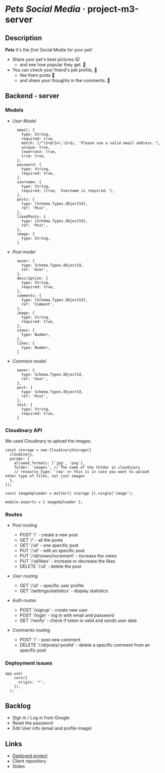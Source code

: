 # *Pets Social Media* · project-m3-server

## Description
**Pets** it's the *first* Social Media for your pet!
- Share your pet's best pictures :cat:
  - and see how popular they get. :parrot:
- You can check your friend's pet profile, :dog:
  - like them posts 🐑
  - and share your thoughts in the comments. 🐠

## Backend - server
### Models

- *User Model*
  ```
    email: {
      type: String,
      required: true,
      match: [/^\S+@\S+\.\S+$/, 'Please use a valid email address.'],
      unique: true,
      lowercase: true,
      trim: true,
    },
    password: {
      type: String,
      required: true,
    },
    username: {
      type: String,
      required: [true, 'Username is required.'],
    },
    posts: {
      type: [Schema.Types.ObjectId],
      ref: 'Post',
    },
    likedPosts: {
      type: [Schema.Types.ObjectId],
      ref: 'Post',
    },
    image: {
      type: String,
    }
  ```
- *Post model*
  ```
    owner: {
      type: Schema.Types.ObjectId,
      ref: 'User',
    },
    description: {
      type: String,
      required: true,
    },
    comments: {
      type: [Schema.Types.ObjectId],
      ref: 'Comment',
    },
    image: {
      type: String,
      required: true,
    },
    views: {
      type: Number,
    },
    likes: {
      type: Number,
    }
  ```
- *Comment model*
  ```
    owner: {
      type: Schema.Types.ObjectId,
      ref: 'User',
    },
    post: {
      type: Schema.Types.ObjectId,
      ref: 'Post',
    },
    text: {
      type: String,
      required: true,
    }
  ```
### Cloudinary API
We used Cloudinary to upload the images.
```
const storage = new CloudinaryStorage({
  cloudinary,
  params: {
    allowed_formats: ['jpg', 'png'],
    folder: 'images', // The name of the folder in cloudinary
    // resource_type: 'raw' => this is in case you want to upload other type of files, not just images
  },
});

const imageUploader = multer({ storage }).single('image');

module.exports = { imageUploader };
```

### Routes

- *Post routing*
  - POST '/' - create a new post
  - GET '/' - all the posts
  - GET '/:id' - one specific post
  - PUT '/:id' - edit an specific post
  - PUT '/:id/views/increment' - increase the views
  - PUT '/:id/likes' - increase or decrease the likes
  - DELETE '/:id' - delete the post

- *User routing*
  - GET '/:id' - specific user profile
  - GET '/settings/statistics' - display statistics

- *Auth routes*
  - POST '/signup' - create new user 
  - POST '/login' - log in with email and password
  - GET '/verify' - check if token is valid and sends user data
  
- *Comments routing*
  - POST '/' - post new comment
  - DELETE '/:id/posts/:postId' - delete a specific comment from an specific post

### Deployment issues
```
app.use(
    cors({
      origin: '*',
    }),
  );
```

## Backlog

- Sign in / Log in from Google
- Reset the password
- Edit User info (email and profile image)

## Links

- [Deployed project](https://petssocialmedia.netlify.com)
- Client repository
- Slides
